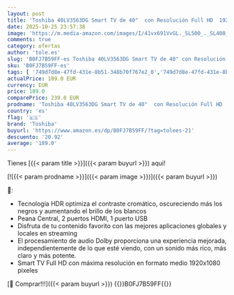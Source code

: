 ```yaml
---
layout: post
title: 'Toshiba 40LV3563DG Smart TV de 40"  con Resolución Full HD  1920 x 1080   HDR  Peana Central  Compatible con Alexa  WiFi'
date: 2025-10-25 23:57:38
image: 'https://m.media-amazon.com/images/I/41vx691VvGL._SL500_._SL400_.jpg'
comments: true
category: ofertas
author: 'tole.es'
slug: 'B0FJ7B59FF-es Toshiba 40LV3563DG Smart TV de 40" con Resolución Full HD...'
sku: 'B0FJ7B59FF-es'
tags: [ '749d7d8e-47fd-431e-8b51-348b70f767e2_0','749d7d8e-47fd-431e-8b51-348b70f767e2_6901','749d7d8e-47fd-431e-8b51-348b70f767e2_9301','Arborist Merchandising Root','Electrónica','Self Service','Special Features Stores','TV, vídeo y home cinema','Televisores','Top Brands Tech Selection','Top Brands Tech TVs','Toshiba','smart','toshiba','tv','🇪🇸', ]
actualPrice: 189.0 EUR
currency: EUR
price: 189.0
comparePrice: 239.0 EUR
prodname: 'Toshiba 40LV3563DG Smart TV de 40"  con Resolución Full HD  1920 x 1080   HDR  Peana Central  Compatible con Alexa  WiFi'
country: 'es'
flag: '🇪🇸'
brand: 'Toshiba'
buyurl: 'https://www.amazon.es/dp/B0FJ7B59FF/?tag=tolees-21'
descuento: '20.92'
average: '189.0'
---
```


Tienes [{{< param title >}}]({{< param buyurl >}}) aqui!

[![{{< param prodname >}}]({{< param image >}})]({{< param buyurl >}})

🔎:

- Tecnología HDR optimiza el contraste cromático, oscureciendo más los negros y aumentando el brillo de los blancos
- Peana Central, 2 puertos HDMI, 1 puerto USB
- Disfruta de tu contenido favorito con las mejores aplicaciones globales y locales en streaming
- El procesamiento de audio Dolby proporciona una experiencia mejorada, independientemente de lo que esté viendo, con un sonido más rico, más claro y más potente.
- Smart TV Full HD con máxima resolución en formato medio 1920x1080 pixeles

[🛒 Comprar!!!]({{< param buyurl >}})
{{<world>}}B0FJ7B59FF{{</world>}}
